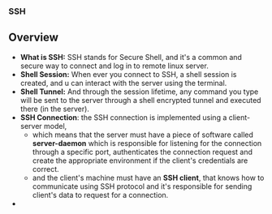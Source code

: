 ### SSH

## Overview

- **What is SSH:** SSH stands for Secure Shell, and it's a common and secure way to connect and log in to remote linux server.
  <br/>
- **Shell Session:** When ever you connect to SSH, a shell session is created, and u can interact with the server using the terminal.
  <br/>
- **Shell Tunnel:** And through the session lifetime, any command you type will be sent to the server through a shell encrypted tunnel and executed there (in the server).
  <br/>
- **SSH Connection**: the SSH connection is implemented using a client-server model,
  - which means that the server must have a piece of software called **server-daemon** which is responsible for listening for the connection through a specific port, authenticates the connection request and create the appropriate environment if the client's credentials are correct.
  - and the client's machine must have an **SSH client**, that knows how to communicate using SSH protocol and it's responsible for sending client's data to request for a connection.
    <br/>
-
